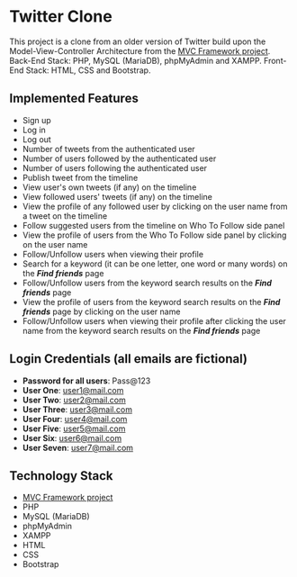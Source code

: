 # Twitter Clone

This project is a clone from an older version of Twitter build upon the Model-View-Controller Architecture from the [MVC Framework project](https://github.com/elisa-amaral/MVC-Framework). Back-End Stack: PHP, MySQL (MariaDB), phpMyAdmin and XAMPP. Front-End Stack: HTML, CSS and Bootstrap.

## Implemented Features

+ Sign up
+ Log in
+ Log out
+ Number of tweets from the authenticated user
+ Number of users followed by the authenticated user
+ Number of users following the authenticated user
+ Publish tweet from the timeline
+ View user's own tweets (if any) on the timeline
+ View followed users' tweets (if any) on the timeline
+ View the profile of any followed user by clicking on the user name from a tweet on the timeline
+ Follow suggested users from the timeline on Who To Follow side panel
+ View the profile of users from the Who To Follow side panel by clicking on the user name
+ Follow/Unfollow users when viewing their profile
+ Search for a keyword (it can be one letter, one word or many words) on the ***Find friends*** page
+ Follow/Unfollow users from the keyword search results on the ***Find friends*** page
+ View the profile of users from the keyword search results on the ***Find friends*** page by clicking on the user name
+ Follow/Unfollow users when viewing their profile after clicking the user name from the keyword search results on the ***Find friends*** page

## Login Credentials (all emails are fictional)

+ **Password for all users**: Pass@123
+ **User One**: user1@mail.com
+ **User Two**: user2@mail.com 
+ **User Three**: user3@mail.com 
+ **User Four**: user4@mail.com 
+ **User Five**: user5@mail.com 
+ **User Six**: user6@mail.com 
+ **User Seven**: user7@mail.com 

## Technology Stack

+ [MVC Framework project](https://github.com/elisa-amaral/MVC-Framework)
+ PHP
+ MySQL (MariaDB)
+ phpMyAdmin
+ XAMPP 
+ HTML
+ CSS
+ Bootstrap
